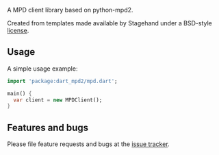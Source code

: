 A MPD client library based on python-mpd2.

Created from templates made available by Stagehand under a BSD-style
[license](https://github.com/dart-lang/stagehand/blob/master/LICENSE).

## Usage

A simple usage example:

```dart
import 'package:dart_mpd2/mpd.dart';

main() {
  var client = new MPDClient();
}
```

## Features and bugs

Please file feature requests and bugs at the [issue tracker][tracker].

[tracker]: http://example.com/issues/replaceme
